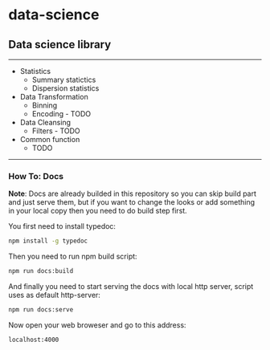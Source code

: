 # data-science

## Data science library

---

* Statistics
  * Summary statictics
  * Dispersion statistics
* Data Transformation
  * Binning
  * Encoding - TODO
* Data Cleansing
  * Filters - TODO
* Common function
  * TODO

---

### How To: Docs

**Note**: Docs are already builded in this repository so you can skip build part and just serve them, but if you want to change the looks or add something in your local copy then you need to do build step first.

You first need to install typedoc:

``` bash
npm install -g typedoc
```

Then you need to run npm build script:

``` bash
npm run docs:build
```

And finally you need to start serving the docs with local http server, script uses as default http-server:

``` bash
npm run docs:serve
```

Now open your web broweser and go to this address:

``` bash
localhost:4000
```